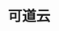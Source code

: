 ﻿---
id: 1955
title: "可道云"
weight: 1955
version: "0.5.5"
updateTime: "2024-12-13T02:24:01"
debName: "http://app.loongapps.cn:8090/upload/file/kodcloud_0.5.5_loongarch64.deb"
debSize: "105.7 MB"
command: "/opt/kodcloud/kodcloud"
---

